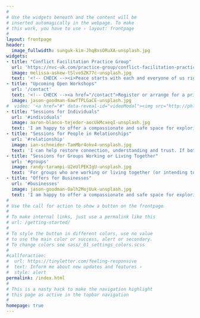 ```yaml
---
#
# Use the widgets beneath and the content will be
# inserted automagically in the webpage. To make
# this work, you have to use › layout: frontpage
#
layout: frontpage
header:
  image_fullwidth: sunguk-kim-JhqBxsORuXA-unsplash.jpg
widgets:
- title: "Conflict Facilitation Practice Group"
  url: 'https://nvc-uk.com/practice-group/conflict-facilitation-practice-group/'
  image: melissa-askew-tSlvoSZK77c-unsplash.jpg
  text: '<!-- CHECK --><i>Peace starts with each and everyone of us right now.</i> <br/>Practice groups are a way of practicing and integrating what we know on a cognitive level. Together with others we can face the things we find challenging and be held in presence and compassion.<br/>Every first Saturday of the month. More information and sign up <a href="https://nvc-uk.com/practice-group/conflict-facilitation-practice-group/">here</a>.'
- title: "Upcoming Open Workshops"
  url: '/contact'
  text: '<!-- CHECK --><a href="/contact">Register or arrange for a private workshop</a>'
  image: jason-goodman-6awfTPLGaCE-unsplash.jpg
#  video: '<a href="#" data-reveal-id="videoModal"><img src="http://phlow.github.io/feeling-responsive/images/start-video-feeling-responsive-302x182.jpg" width="302" height="182" alt=""/></a>'
- title: "Sessions for Individuals"
  url: '#individuals'
  image: aaron-blanco-tejedor-aocUkMcxeqI-unsplash.jpg
  text: 'I am happy to offer a compassionate and safe space for exploring the difficult and sometimes painful matters of life.'
- title: "Sessions for People in Relationships"
  url: '#relationship'
  image: ian-schneider-TamMbr4okv4-unsplash.jpg
  text: 'I can help restore connection, understanding and trust. If both (all) of you want it, I can facilitate the dialogue between you.'
- title: "Sessions for Groups Working or Living Together"
  url: '#groups'
  image: randy-tarampi-U2eUlPEKIgU-unsplash.jpg
  text: 'For groups who are working or living together (or intending to do so), I offer different packages depending on what you need. '
- title: "Offers for Businesses"
  url: '#businesses'
  image: jason-goodman-Oalh2MojUuk-unsplash.jpg
  text: 'I am happy to offer a compassionate and safe space for exploring the difficult and sometimes painful matters of life.'
#
# Use the call for action to show a button on the frontpage
#
# To make internal links, just use a permalink like this
# url: /getting-started/
#
# To style the button in different colors, use no value
# to use the main color or success, alert or secondary.
# To change colors see sass/_01_settings_colors.scss
#
#callforaction:
#  url: https://tinyletter.com/feeling-responsive
#  text: Inform me about new updates and features ›
#  style: alert
permalink: /index.html
#
# This is a nasty hack to make the navigation highlight
# this page as active in the topbar navigation
#
homepage: true
---
```


<!--
<div id="videoModal" class="reveal-modal large" data-reveal="">
  <div class="flex-video widescreen vimeo" style="display: block;">
    <iframe width="1280" height="720" src="https://www.youtube.com/embed/3b5zCFSmVvU" frameborder="0" allowfullscreen></iframe>
  </div>
  <a class="close-reveal-modal">&#215;</a>
</div>
-->